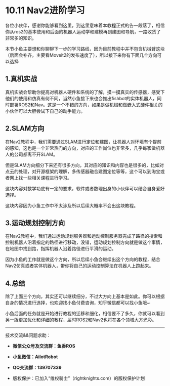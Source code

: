 # 10.11 Nav2进阶学习

各位小伙伴，感谢你能够看到这里，到这里意味着本教程正式的告一段落了，相信你从ros2的基本使用和后面的机器人运动学和建模再到建图和导航，一路收货了非常多的知识。

本节小鱼主要想和你聊聊下一步的学习路线，因为目前教程中并不包含机械臂这块（后面会补齐，主要看Moveit2的发布速度了），所以接下来你有下面几个方向可以选择

## 1.真机实战

真机实战会帮助你提高对机器人硬件和系统的了解，摸一摸真实的传感器，感受下他们的使用和仿真有何不同，当然小鱼接下来也会推出fishbot的实体机器人，同时部署ROS2和Nav。这是一个不错的方向，如果是做机械和做嵌入式硬件相关的小伙伴可以大胆尝试下自己的动手能力。

## 2.SLAM方向

在Nav2教程中，我们需要通过SLAM进行定位和建图，让机器人对环境有个提前的感知，这也是一个非常热门的方向，对应的工作岗位也非常多，几乎每家做机器人的公司都离不开SLAM。

但是SLAM方向细分下来还有很多方向，其对应的知识和内容也是很多的，比如对点云的处理，对开源框架的理解，多传感器融合建图定位等等，这个可以到淘宝或者网上找一些相关课程进行学习。

这块内容对数学功底有一定的要求，软件或者数理出身的小伙伴可以结合自身爱好选择。

这块内容因为小鱼工作中不太涉及所以后续大概率不会出这块教程。

## 3.运动规划控制方向

在Nav2教程中，我们通过运动规划服务器和运动控制服务器完成了路径的搜索和控制机器人沿着指定的路径进行移动，没错，运动规划控制方向就是做这个事情，在地图中找到路，指挥机器人沿着路径进行平滑的运动。

因为小鱼的工作就是做这个方向，所以后续小鱼会继续出这个方向的教程，结合Nav2仿真或者实体机器人，带你将自己的运动控制算法在机器人上跑起来。

## 4.总结

除了上面三个方向，其实还可以继续细分，不过大方向上基本是如此。你可以根据自身的情况进行选择，也欢迎找小鱼付费咨询，知乎微信都可以找小鱼哦~

小鱼后面的任务就是开始进行教程的迁移和细化，相信要不了多久，你就可以看到另一版更加优化和详细的教程，届时ROS2和Nav2也将在各个领域大方光彩。





--------------

技术交流&&问题求助：

- **微信公众号及交流群：鱼香ROS**
- **小鱼微信：AiIotRobot**
- **QQ交流群：139707339**

- 版权保护：已加入“维权骑士”（rightknights.com）的版权保护计划
